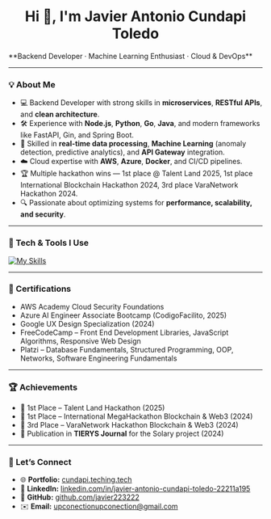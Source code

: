 <div>
<h1 style="text-align:center;" > Hi 👋, I'm Javier Antonio Cundapi Toledo</h1>
</div>
**Backend Developer · Machine Learning Enthusiast · Cloud & DevOps**

---

### 💡 About Me
- 💻 Backend Developer with strong skills in **microservices**, **RESTful APIs**, and **clean architecture**.
- 🛠 Experience with **Node.js**, **Python**, **Go**, **Java**, and modern frameworks like FastAPI, Gin, and Spring Boot.
- 📡 Skilled in **real-time data processing**, **Machine Learning** (anomaly detection, predictive analytics), and **API Gateway** integration.
- ☁️ Cloud expertise with **AWS**, **Azure**, **Docker**, and CI/CD pipelines.
- 🏆 Multiple hackathon wins — 1st place @ Talent Land 2025, 1st place International Blockchain Hackathon 2024, 3rd place VaraNetwork Hackathon 2024.
- 🔍 Passionate about optimizing systems for **performance, scalability, and security**.

---

### 🧰 Tech & Tools I Use
[![My Skills](https://skillicons.dev/icons?i=nodejs,ts,python,go,java,express,fastapi,spring,laravel,mysql,postgres,mongodb,dynamodb,aws,azure,docker,nginx,rabbitmq&perline=8)](https://skillicons.dev)

---



### 📜 Certifications
- AWS Academy Cloud Security Foundations  
- Azure AI Engineer Associate Bootcamp (CodigoFacilito, 2025)  
- Google UX Design Specialization (2024)  
- FreeCodeCamp – Front End Development Libraries, JavaScript Algorithms, Responsive Web Design  
- Platzi – Database Fundamentals, Structured Programming, OOP, Networks, Software Engineering Fundamentals  

---

### 🏆 Achievements
- 🥇 1st Place – Talent Land Hackathon (2025)  
- 🥇 1st Place – International MegaHackathon Blockchain & Web3 (2024)  
- 🥉 3rd Place – VaraNetwork Hackathon Blockchain & Web3 (2024)  
- 📄 Publication in **TIERYS Journal** for the Solary project (2024)  

---

### 🔗 Let’s Connect
- 🌐 **Portfolio:** [cundapi.teching.tech](https://cundapi.teching.tech/)  
- 💼 **LinkedIn:** [linkedin.com/in/javier-antonio-cundapi-toledo-22211a195](https://www.linkedin.com/in/javier-antonio-cundapi-toledo-22211a195/)  
- 🐙 **GitHub:** [github.com/javier223222](https://github.com/javier223222)  
- ✉️ **Email:** upconectionupconection@gmail.com
